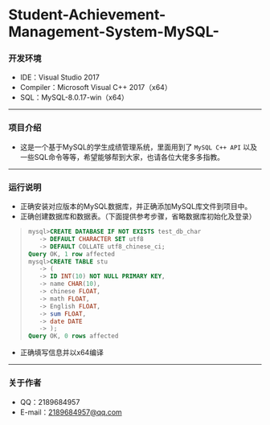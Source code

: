 # Student-Achievement-Management-System-MySQL-
### 开发环境
* IDE：Visual Studio 2017<br>
* Compiler：Microsoft Visual C++ 2017（x64）<br>
* SQL：MySQL-8.0.17-win（x64）
---------
### 项目介绍 
* 这是一个基于MySQL的学生成绩管理系统，里面用到了 `MySQL C++ API` 以及一些SQL命令等等，希望能够帮到大家，也请各位大佬多多指教。<br>
---------
### 运行说明
* 正确安装对应版本的MySQL数据库，并正确添加MySQL库文件到项目中。<br>
* 正确创建数据库和数据表。（下面提供参考步骤，省略数据库初始化及登录）<br>
>```sql
>mysql>CREATE DATABASE IF NOT EXISTS test_db_char
>    -> DEFAULT CHARACTER SET utf8
>    -> DEFAULT COLLATE utf8_chinese_ci;
>Query OK, 1 row affected
>mysql>CREATE TABLE stu
>    -> (
>    -> ID INT(10) NOT NULL PRIMARY KEY,
>    -> name CHAR(10),
>    -> chinese FLOAT,
>    -> math FLOAT,
>    -> English FLOAT,
>    -> sum FLOAT,
>    -> date DATE
>    -> ); 
>Query OK, 0 rows affected
>```
* 正确填写信息并以x64编译
---------
### 关于作者
* QQ：2189684957<br>
* E-mail：2189684957@qq.com<br>